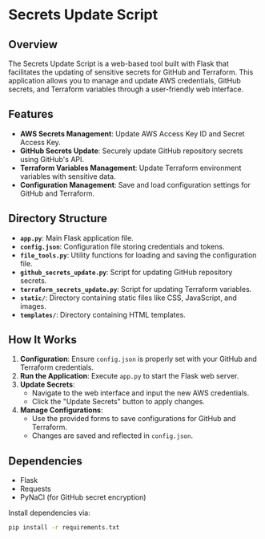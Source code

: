 # Secrets Update Script

## Overview

The Secrets Update Script is a web-based tool built with Flask that facilitates the updating of sensitive secrets for GitHub and Terraform. This application allows you to manage and update AWS credentials, GitHub secrets, and Terraform variables through a user-friendly web interface.

## Features

- **AWS Secrets Management**: Update AWS Access Key ID and Secret Access Key.
- **GitHub Secrets Update**: Securely update GitHub repository secrets using GitHub's API.
- **Terraform Variables Management**: Update Terraform environment variables with sensitive data.
- **Configuration Management**: Save and load configuration settings for GitHub and Terraform.

## Directory Structure

- **`app.py`**: Main Flask application file.
- **`config.json`**: Configuration file storing credentials and tokens.
- **`file_tools.py`**: Utility functions for loading and saving the configuration file.
- **`github_secrets_update.py`**: Script for updating GitHub repository secrets.
- **`terraform_secrets_update.py`**: Script for updating Terraform variables.
- **`static/`**: Directory containing static files like CSS, JavaScript, and images.
- **`templates/`**: Directory containing HTML templates.

## How It Works

1. **Configuration**: Ensure `config.json` is properly set with your GitHub and Terraform credentials.
2. **Run the Application**: Execute `app.py` to start the Flask web server.
3. **Update Secrets**:
   - Navigate to the web interface and input the new AWS credentials.
   - Click the "Update Secrets" button to apply changes.
4. **Manage Configurations**:
   - Use the provided forms to save configurations for GitHub and Terraform.
   - Changes are saved and reflected in `config.json`.

## Dependencies

- Flask
- Requests
- PyNaCl (for GitHub secret encryption)

Install dependencies via:

```bash
pip install -r requirements.txt
